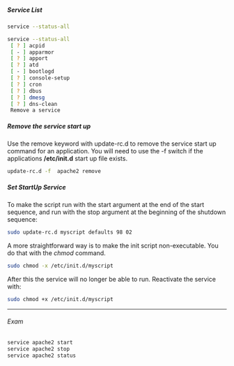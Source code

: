 ##### Service List
```bash
service --status-all

service --status-all
 [ ? ] acpid
 [ - ] apparmor
 [ ? ] apport
 [ ? ] atd
 [ - ] bootlogd
 [ ? ] console-setup
 [ ? ] cron
 [ ? ] dbus
 [ ? ] dmesg
 [ ? ] dns-clean
 Remove a service
 ```
##### Remove the service start up
Use the remove keyword with update-rc.d to remove the service start up command for an application. You will need to use the -f switch if the applications **/etc/init.d** start up file exists.
```bash
update-rc.d -f  apache2 remove
```

##### Set StartUp Service

To make the script run with the start argument at the end of the start sequence, and run with the stop argument at the beginning of the shutdown sequence:
```bash
sudo update-rc.d myscript defaults 98 02
```

A more straightforward way is to make the init script non-executable. You do that with the *chmod* command.
```bash
sudo chmod -x /etc/init.d/myscript
```

After this the service will no longer be able to run.
Reactivate the service with:
```bash
sudo chmod +x /etc/init.d/myscript
```
------------------
###### Exam
```bash
service apache2 start
service apache2 stop
service apache2 status
```

